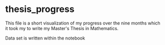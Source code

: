 # thesis_progress
This file is a short visualization of my progress over the nine months which it took my to write my Master's Thesis in Mathematics.

Data set is written within the notebook
